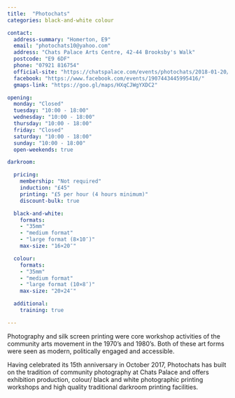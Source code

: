 ```yaml
---
title:  "Photochats"
categories: black-and-white colour

contact:
  address-summary: "Homerton, E9"
  email: "photochats10@yahoo.com"
  address: "Chats Palace Arts Centre, 42-44 Brooksby's Walk"
  postcode: "E9 6DF"
  phone: "07921 816754"
  official-site: "https://chatspalace.com/events/photochats/2018-01-20/"
  facebook: "https://www.facebook.com/events/1907443445995416/"
  gmaps-link: "https://goo.gl/maps/HXqCJWgYXDC2"

opening:
  monday: "Closed"
  tuesday: "10:00 - 18:00"
  wednesday: "10:00 - 18:00"
  thursday: "10:00 - 18:00"
  friday: "Closed"
  saturday: "10:00 - 18:00"
  sunday: "10:00 - 18:00"
  open-weekends: true

darkroom:

  pricing:
    membership: "Not required"
    induction: "£45"
    printing: "£5 per hour (4 hours minimum)"
    discount-bulk: true

  black-and-white:
    formats:
    - "35mm"
    - "medium format"
    - "large format (8×10″)"
    max-size: "16×20″"

  colour:
    formats:
    - "35mm"
    - "medium format"
    - "large format (10×8″)"  
    max-size: "20×24″"

  additional:
    training: true

---
```


Photography and silk screen printing were core workshop activities of the community arts movement in the 1970’s and 1980’s. Both of these art forms were seen as modern, politically engaged and accessible.

Having celebrated its 15th anniversary in October 2017, Photochats has built on the tradition of community photography at Chats Palace and offers exhibition production, colour/ black and white photographic printing workshops and high quality traditional darkroom printing facilities.
